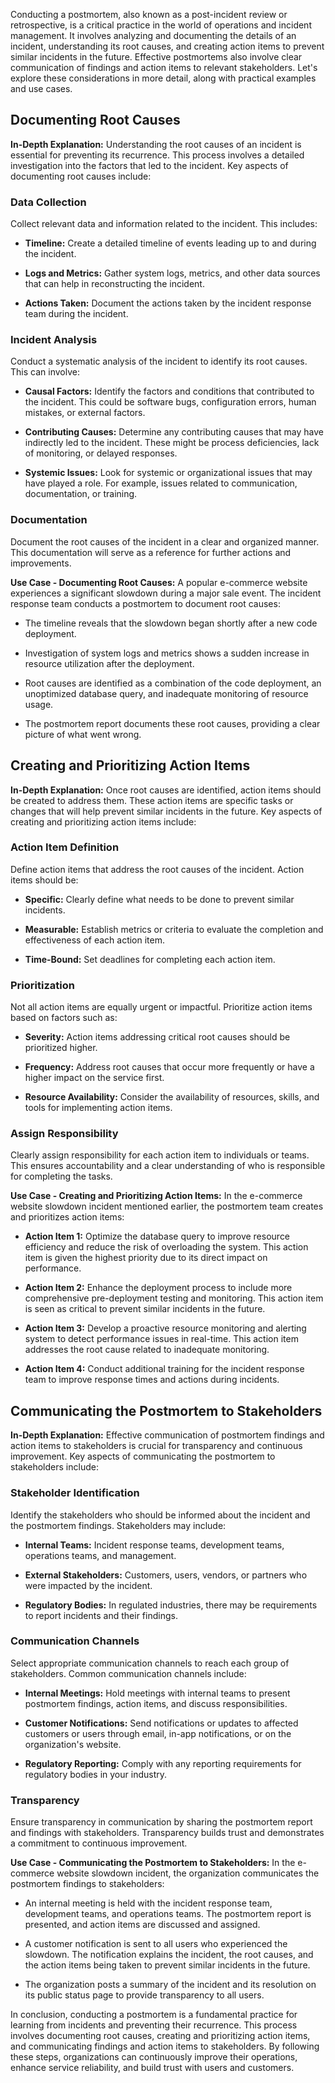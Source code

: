 Conducting a postmortem, also known as a post-incident review or retrospective, is a critical practice in the world of operations and incident management. It involves analyzing and documenting the details of an incident, understanding its root causes, and creating action items to prevent similar incidents in the future. Effective postmortems also involve clear communication of findings and action items to relevant stakeholders. Let's explore these considerations in more detail, along with practical examples and use cases.

## Documenting Root Causes

**In-Depth Explanation:**
Understanding the root causes of an incident is essential for preventing its recurrence. This process involves a detailed investigation into the factors that led to the incident. Key aspects of documenting root causes include:

### Data Collection

Collect relevant data and information related to the incident. This includes:

- **Timeline:** Create a detailed timeline of events leading up to and during the incident.

- **Logs and Metrics:** Gather system logs, metrics, and other data sources that can help in reconstructing the incident.

- **Actions Taken:** Document the actions taken by the incident response team during the incident.

### Incident Analysis

Conduct a systematic analysis of the incident to identify its root causes. This can involve:

- **Causal Factors:** Identify the factors and conditions that contributed to the incident. This could be software bugs, configuration errors, human mistakes, or external factors.

- **Contributing Causes:** Determine any contributing causes that may have indirectly led to the incident. These might be process deficiencies, lack of monitoring, or delayed responses.

- **Systemic Issues:** Look for systemic or organizational issues that may have played a role. For example, issues related to communication, documentation, or training.

### Documentation

Document the root causes of the incident in a clear and organized manner. This documentation will serve as a reference for further actions and improvements.

**Use Case - Documenting Root Causes:**
A popular e-commerce website experiences a significant slowdown during a major sale event. The incident response team conducts a postmortem to document root causes:

- The timeline reveals that the slowdown began shortly after a new code deployment.

- Investigation of system logs and metrics shows a sudden increase in resource utilization after the deployment.

- Root causes are identified as a combination of the code deployment, an unoptimized database query, and inadequate monitoring of resource usage.

- The postmortem report documents these root causes, providing a clear picture of what went wrong.

## Creating and Prioritizing Action Items

**In-Depth Explanation:**
Once root causes are identified, action items should be created to address them. These action items are specific tasks or changes that will help prevent similar incidents in the future. Key aspects of creating and prioritizing action items include:

### Action Item Definition

Define action items that address the root causes of the incident. Action items should be:

- **Specific:** Clearly define what needs to be done to prevent similar incidents.

- **Measurable:** Establish metrics or criteria to evaluate the completion and effectiveness of each action item.

- **Time-Bound:** Set deadlines for completing each action item.

### Prioritization

Not all action items are equally urgent or impactful. Prioritize action items based on factors such as:

- **Severity:** Action items addressing critical root causes should be prioritized higher.

- **Frequency:** Address root causes that occur more frequently or have a higher impact on the service first.

- **Resource Availability:** Consider the availability of resources, skills, and tools for implementing action items.

### Assign Responsibility

Clearly assign responsibility for each action item to individuals or teams. This ensures accountability and a clear understanding of who is responsible for completing the tasks.

**Use Case - Creating and Prioritizing Action Items:**
In the e-commerce website slowdown incident mentioned earlier, the postmortem team creates and prioritizes action items:

- **Action Item 1:** Optimize the database query to improve resource efficiency and reduce the risk of overloading the system. This action item is given the highest priority due to its direct impact on performance.

- **Action Item 2:** Enhance the deployment process to include more comprehensive pre-deployment testing and monitoring. This action item is seen as critical to prevent similar incidents in the future.

- **Action Item 3:** Develop a proactive resource monitoring and alerting system to detect performance issues in real-time. This action item addresses the root cause related to inadequate monitoring.

- **Action Item 4:** Conduct additional training for the incident response team to improve response times and actions during incidents.

## Communicating the Postmortem to Stakeholders

**In-Depth Explanation:**
Effective communication of postmortem findings and action items to stakeholders is crucial for transparency and continuous improvement. Key aspects of communicating the postmortem to stakeholders include:

### Stakeholder Identification

Identify the stakeholders who should be informed about the incident and the postmortem findings. Stakeholders may include:

- **Internal Teams:** Incident response teams, development teams, operations teams, and management.

- **External Stakeholders:** Customers, users, vendors, or partners who were impacted by the incident.

- **Regulatory Bodies:** In regulated industries, there may be requirements to report incidents and their findings.

### Communication Channels

Select appropriate communication channels to reach each group of stakeholders. Common communication channels include:

- **Internal Meetings:** Hold meetings with internal teams to present postmortem findings, action items, and discuss responsibilities.

- **Customer Notifications:** Send notifications or updates to affected customers or users through email, in-app notifications, or on the organization's website.

- **Regulatory Reporting:** Comply with any reporting requirements for regulatory bodies in your industry.

### Transparency

Ensure transparency in communication by sharing the postmortem report and findings with stakeholders. Transparency builds trust and demonstrates a commitment to continuous improvement.

**Use Case - Communicating the Postmortem to Stakeholders:**
In the e-commerce website slowdown incident, the organization communicates the postmortem findings to stakeholders:

- An internal meeting is held with the incident response team, development teams, and operations teams. The postmortem report is presented, and action items are discussed and assigned.

- A customer notification is sent to all users who experienced the slowdown. The notification explains the incident, the root causes, and the action items being taken to prevent similar incidents in the future.

- The organization posts a summary of the incident and its resolution on its public status page to provide transparency to all users.

In conclusion, conducting a postmortem is a fundamental practice for learning from incidents and preventing their recurrence. This process involves documenting root causes, creating and prioritizing action items, and communicating findings and action items to stakeholders. By following these steps, organizations can continuously improve their operations, enhance service reliability, and build trust with users and customers.
